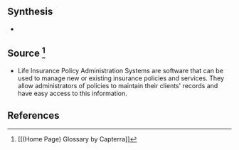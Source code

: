## Synthesis
- 
## Source [^1]
- Life Insurance Policy Administration Systems are software that can be used to manage new or existing insurance policies and services. They allow administrators of policies to maintain their clients' records and have easy access to this information.
## References

[^1]: [[(Home Page) Glossary by Capterra]]